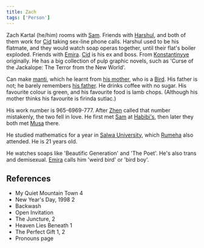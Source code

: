 ```yaml
---
title: Zach
tags: ['Person']
---
```

Zach Kartal (he/him) rooms with [Sam](wiki/Sam.md). Friends with [Harshul](wiki/Harshul.md), and both of them work for [Cid](wiki/Cid.md) taking sex-line phone calls. Harshul used to be his flatmate, and they would watch soap operas together, until their flat's boiler exploded. Friends with [Emira](wiki/Emira.md). [Cid](wiki/Cid.md) is his ex and boss. From [Konstantinyye](wiki/Konstantinyye.md) originally. He has a big collection of pulp graphic novels, such as 'Curse of the Jackalope: The Terror from the New World'.

Can make [manti](wiki/manti.md), which he learnt from [his mother](wiki/Leila.md), who is a [Bird](wiki/Bird). His father is not; he barely remembers [his father](wiki/Zach's%20father). He drinks coffee with no sugar. His favourite colour is green, and his favourite food is lamb chops. (Although his mother thinks his favourite is firinda sutlac.)

His work number is 965-6969-777. After [Zhen](wiki/Zhen.md) called that number mistakenly, the two fell in love. He first met [Sam](wiki/Sam.md) at [Habibi's](wiki/Habibis.md), then later they both met [Musa](wiki/Musa.md) there.

He studied mathematics for a year in [Salwa University](wiki/Salwa%20University.md), which [Rumeha](wiki/Rumeha.md) also attended. He is 21 years old.

He watches soaps like 'Beautific Generation' and 'The Poet'. He's also trans and demisexual. [Emira](wiki/Emira.md) calls him 'weird bird' or 'bird boy'.
## References
- My Quiet Mountain Town 4
- New Year's Day, 1998 2
- Backwash
- Open Invitation
- The Juncture, 2
- Heaven Lies Beneath 1
- The Perfect Gift 1, 2
- Pronouns page
